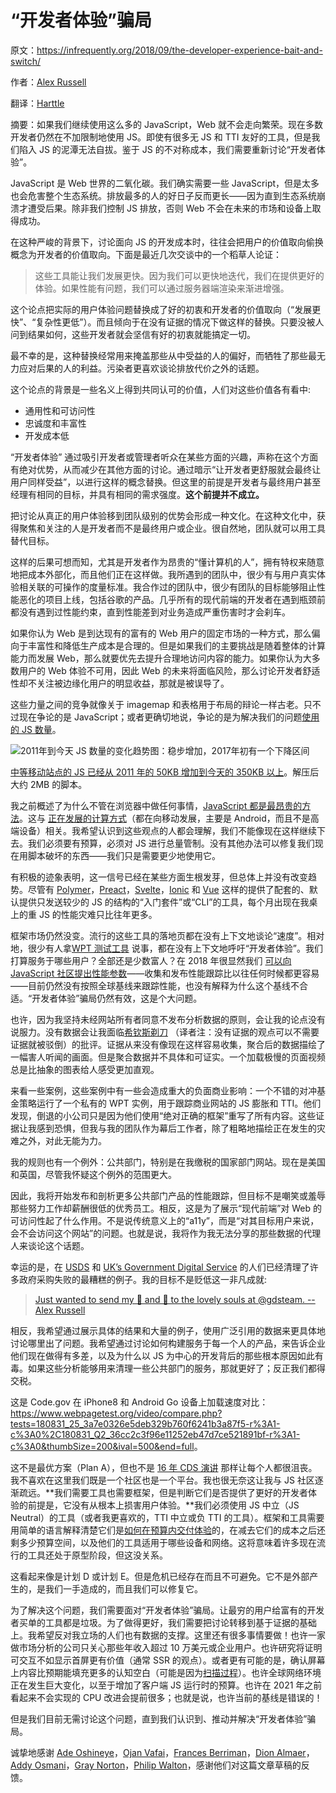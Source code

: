 # “开发者体验”骗局

原文：<https://infrequently.org/2018/09/the-developer-experience-bait-and-switch/>

作者：[Alex Russell](https://twitter.com/slightlylate/)

翻译：[Harttle](https://harttle.land/)

摘要：如果我们继续使用这么多的 JavaScript，Web 就不会走向繁荣。现在多数开发者仍然在不加限制地使用 JS。即使有很多无 JS 和 TTI 友好的工具，但是我们陷入 JS 的泥潭无法自拔。鉴于 JS 的不对称成本，我们需要重新讨论“开发者体验”。

JavaScript 是 Web 世界的二氧化碳。我们确实需要一些 JavaScript，但是太多也会危害整个生态系统。排放最多的人的好日子反而更长——因为直到生态系统崩溃才遭受后果。除非我们控制 JS 排放，否则 Web 不会在未来的市场和设备上取得成功。

在这种严峻的背景下，讨论面向 JS 的开发成本时，往往会把用户的价值取向偷换概念为开发者的价值取向。下面是最近几次交谈中的一个稻草人论证：

> 这些工具能让我们发展更快。因为我们可以更快地迭代，我们在提供更好的体验。如果性能有问题，我们可以通过服务器端渲染来渐进增强。

这个论点把实际的用户体验问题替换成了好的初衷和开发者的价值取向（“发展更快”、“复杂性更低”）。而且倾向于在没有证据的情况下做这样的替换。只要没被人问到结果如何，这些开发者就会坚信有好的初衷就能搞定一切。

最不幸的是，这种替换经常用来掩盖那些从中受益的人的偏好，而牺牲了那些最无力应对后果的人的利益。污染者更喜欢谈论排放代价之外的话题。

这个论点的背景是一些名义上得到共同认可的价值，人们对这些价值各有看中:

* 通用性和可访问性
* 忠诚度和丰富性
* 开发成本低

“开发者体验” 通过吸引开发者或管理者听众在某些方面的兴趣，声称在这个方面有绝对优势，从而减少在其他方面的讨论。通过暗示“让开发者更舒服就会最终让用户同样受益”，以进行这样的概念替换。但这里的前提是开发者与最终用户甚至经理有相同的目标，并具有相同的需求强度。**这个前提并不成立。**

把讨论从真正的用户体验移到团队级别的优势会形成一种文化。在这种文化中，获得聚焦和关注的人是开发者而不是最终用户或企业。很自然地，团队就可以用工具替代目标。

这样的后果可想而知，尤其是开发者作为昂贵的“懂计算机的人”，拥有特权来随意地把成本外部化，而且他们正在这样做。我所遇到的团队中，很少有与用户真实体验相关联的可操作的度量标准。我合作过的团队中，很少有团队的目标能够阻止性能恶化的项目上线，包括谷歌的产品。几乎所有的现代前端的开发者在遇到瓶颈前都没有遇到过性能约束，直到性能差到对业务造成严重伤害时才会刹车。

如果你认为 Web 是到达现有的富有的 Web 用户的固定市场的一种方式，那么偏向于丰富性和降低生产成本是合理的。但是如果我们的主要挑战是随着整体的计算能力而发展 Web，那么就要优先去提升合理地访问内容的能力。如果你认为大多数用户的 Web 体验不可用，因此 Web 的未来将面临风险，那么讨论开发者舒适性却不关注被边缘化用户的明显收益，那就是被误导了。

这些力量之间的竞争就像关于 imagemap 和表格用于布局的辩论一样古老。只不过现在争论的是 JavaScript；或者更确切地说，争论的是为解决我们的问题[使用的 JS 数量](https://httparchive.org/reports/state-of-javascript#bytesJs)。

![2011年到今天 JS 数量的变化趋势图：稳步增加，2017年初有一个下降区间](https://infrequently.org/wp-content/uploads/2018/09/http_archive_js_bytes_chart-1-768x393.png)

[中等移动站点的 JS 已经从 2011 年的 50KB 增加到今天的 350KB 以上](https://httparchive.org/reports/state-of-javascript#bytesJs)。解压后大约 2MB 的脚本。

我之前概述了为什么不管在浏览器中做任何事情，[JavaScript 都是最昂贵的方法](https://infrequently.org/2017/10/can-you-afford-it-real-world-web-performance-budgets/)。这与 [正在发展的计算方式](https://www.youtube.com/watch?v=4bZvq3nodf4)（都在向移动发展，主要是 Android，而且不是高端设备）相关。我希望认识到这些观点的人都会理解，我们不能像现在这样继续下去。我们必须要有预算，必须对 JS 进行总量管制。没有其他办法可以修复我们现在用脚本破坏的东西——我们只是需要更少地使用它。

有积极的迹象表明，这一信号已经在某些方面生根发芽，但总体上并没有改变趋势。尽管有 [Polymer](https://github.com/Polymer/pwa-starter-kit)，[Preact](https://github.com/developit/preact-cli)，[Svelte](https://sapper.svelte.technology/)，[Ionic](https://ionicframework.com/pwa/toolkit) 和 [Vue](https://cli.vuejs.org/) 这样的提供了配套的、默认提供只发送较少的 JS 的结构的“入门套件”或“CLI”的工具，每个月出现在我桌上的重 JS 的性能灾难只比往年更多。

框架市场仍然没变。流行的这些工具的落地页都在没有上下文地谈论“速度”。相对地，很少有人拿[WPT 测试工具](https://www.webpagetest.org/easy) 说事，都在没有上下文地呼吁“开发者体验”。我们打算服务于哪些用户？全部还是少数富人？在 2018 年很显然我们 [可以向 JavaScript 社区提出性能参数](https://engineering.linkedin.com/blog/2018/03/how-we-built-the-same-app-twice-with-preact-and-glimmerjs)——收集和发布性能跟踪比以往任何时候都更容易——目前仍然没有按照全球基线来跟踪性能，也没有解释为什么这个基线不合适。“开发者体验”骗局仍然有效，这是个大问题。

也许，因为我坚持未经网站所有者同意不发布分析数据的原则，会让我的论点没有说服力。没有数据会让我面临[希钦斯剃刀](https://en.wikipedia.org/wiki/Hitchens%27s_razor) （译者注：没有证据的观点可以不需要证据就被驳倒）的批评。证据从来没有像现在这样容易收集，聚合后的数据描绘了一幅害人听闻的画面。但是聚合数据并不具体和可证实。一个加载极慢的页面视频总是比抽象的图表给人感受更加直观。

来看一些案例，这些案例中有一些会造成重大的负面商业影响：一个不错的对冲基金策略运行了一个私有的 WPT 实例，用于跟踪商业网站的 JS 膨胀和 TTI。他们发现，倒退的小公司只是因为他们使用“绝对正确的框架”重写了所有内容。这些证据让我感到恐惧，但我与我的团队作为幕后工作者，除了粗略地描绘正在发生的灾难之外，对此无能为力。

我的规则也有一个例外：公共部门，特别是在我缴税的国家部门网站。现在是美国和英国，尽管我怀疑这个例外的范围更大。

因此，我将开始发布和剖析更多公共部门产品的性能跟踪，但目标不是嘲笑或羞辱那些努力工作却薪酬很低的优秀员工。相反，这是为了展示“现代前端”对 Web 的可访问性起了什么作用。不是说传统意义上的“a11y”，而是“对其目标用户来说，会不会访问这个网站”的问题。也就是说，我将作为我无法分享的那些数据的代理人来谈论这个话题。

幸运的是，在 [USDS](https://www.usds.gov/) 和 [UK’s Government Digital Service](https://gds.blog.gov.uk/) 的人们已经清理了许多政府采购失败的最糟糕的例子。我的目标不是贬低这一非凡成就:

> [Just wanted to send my 💌 and 🙏 to the lovely souls at @gdsteam. -- Alex Russell](https://twitter.com/slightlylate/status/1034179822472196096?ref_src=twsrc%5Etfw%7Ctwcamp%5Etweetembed%7Ctwterm%5E1034179822472196096&ref_url=https%3A%2F%2Finfrequently.org%2F)

相反，我希望通过展示具体的结果和大量的例子，使用广泛引用的数据来更具体地讨论哪里出了问题。我希望通过讨论如何构建服务于每一个人的产品，来告诉企业他们现在做得有多差，以及为什么以 JS 为中心的开发背后的那些根本原因如此有毒。如果这些分析能够用来清理一些公共部门的服务，那就更好了；反正我们都得交税。

这是 Code.gov 在 iPhone8 和 Android Go 设备上加载速度对比：<https://www.webpagetest.org/video/compare.php?tests=180831_25_3a7e0326e5deb329b760f6241b3a87f5-r%3A1-c%3A0%2C180831_Q2_36cc2c3f96e11252eb47d7ce521891bf-r%3A1-c%3A0&thumbSize=200&ival=500&end=full>。

这不是最优方案（Plan A），但也不是 [16 年 CDS 演讲](https://www.youtube.com/watch?v=4bZvq3nodf4) 那样让每个人都很沮丧。我不喜欢在这里我们既是一个社区也是一个平台。我也很无奈这让我与 JS 社区逐渐疏远。**我们需要工具也需要框架，但是判断它们是否提供了更好的开发者体验的前提是，它没有从根本上损害用户体验。**我们必须使用 JS 中立（JS Neutral）的工具（或者我更喜欢的，TTI 中立或负 TTI 的工具）。框架和工具需要用简单的语言解释清楚它们是[如何在预算内交付体验](https://infrequently.org/2017/10/can-you-afford-it-real-world-web-performance-budgets/)的，在减去它们的成本之后还剩多少预算空间，以及他们的工具适用于哪些设备和网络。这将意味着许多现在流行的工具还处于原型阶段，但这没关系。

这看起来像是计划 D 或计划 E。但是危机已经存在而且不可避免。它不是外部产生的，是我们一手造成的，而且我们可以修复它。

为了解决这个问题，我们需要面对“开发者体验”骗局。让最穷的用户给富有的开发者买单的工具都是垃圾。为了做得更好，我们需要把讨论转移到基于证据的基础上。我希望反对我立场的人们也有数据的支撑。这里还有很多事情要做！也许一家做市场分析的公司只关心那些年收入超过 10 万美元或企业用户。也许研究将证明可交互不如显示首屏更有价值（通常 SSR 的观点）。或者更有可能的是，确认屏幕上内容比预期能填充更多的认知空白（可能是因为[扫描过程](https://www.nngroup.com/articles/f-shaped-pattern-reading-web-content/)）。也许全球网络环境正在发生巨大变化，以至于增加了客户端 JS 运行时的预算。也许在 2021 年之前看起来不会实现的 CPU 改进会提前很多；也就是说，也许当前的基线是错误的！

但是我们目前无需讨论这个问题，直到我们认识到、推动并解决“开发者体验”骗局。

诚挚地感谢 [Ade Oshineye](https://twitter.com/ade_oshineye)，[Ojan Vafai](https://twitter.com/ojanvafai)，[Frances Berriman](https://fberriman.com/)，[Dion Almaer](https://twitter.com/dalmaer)，[Addy Osmani](https://twitter.com/addyosmani)，[Gray Norton](https://twitter.com/graynorton)，[Philip Walton](https://twitter.com/philwalton)，感谢他们对这篇文章草稿的反馈。
